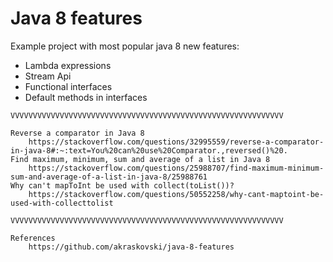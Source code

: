 Java 8 features
=========================
Example project with most popular java 8 new features:

* Lambda expressions
* Stream Api
* Functional interfaces
* Default methods in interfaces

```
VVVVVVVVVVVVVVVVVVVVVVVVVVVVVVVVVVVVVVVVVVVVVVVVVVVVVVVVVVVVV 

Reverse a comparator in Java 8
    https://stackoverflow.com/questions/32995559/reverse-a-comparator-in-java-8#:~:text=You%20can%20use%20Comparator.,reversed()%20.
Find maximum, minimum, sum and average of a list in Java 8
    https://stackoverflow.com/questions/25988707/find-maximum-minimum-sum-and-average-of-a-list-in-java-8/25988761
Why can't mapToInt be used with collect(toList())?        
    https://stackoverflow.com/questions/50552258/why-cant-maptoint-be-used-with-collecttolist

VVVVVVVVVVVVVVVVVVVVVVVVVVVVVVVVVVVVVVVVVVVVVVVVVVVVVVVVVVVVV  

References
    https://github.com/akraskovski/java-8-features
    
```